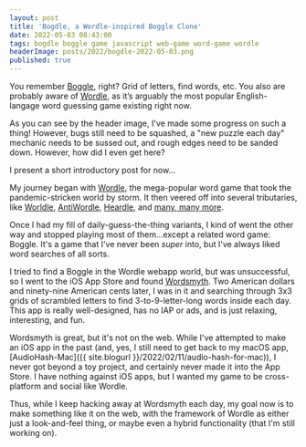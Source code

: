 ```yaml
---
layout: post
title: 'Bogdle, a Wordle-inspired Boggle Clone'
date: 2022-05-03 08:43:00
tags: bogdle boggle game javascript web-game word-game wordle
headerImage: posts/2022/bogdle-2022-05-03.png
published: true
---
```


You remember [Boggle](https://en.wikipedia.org/wiki/Boggle), right? Grid of letters, find words, etc. You also are probably aware of [Wordle](https://nytimes.com/games/wordle), as it’s arguably the most popular English-langage word guessing game existing right now.

As you can see by the header image, I've made some progress on such a thing! However, bugs still need to be squashed, a "new puzzle each day" mechanic needs to be sussed out, and rough edges need to be sanded down. However, how did I even get here?

I present a short introductory post for now...

<!--more-->

My journey began with [Wordle](https://nytimes.com/games/wordle), the mega-popular word game that took the pandemic-stricken world by storm. It then veered off into several tributaries, like [Worldle](https://worldle.teuteuf.fr), [AntiWordle](https://www.antiwordle.com), [Heardle](https://heardle.app), and [many, many more](https://nerdschalk.com/wordle-variants-27-different-types-of-wordle-games-you-can-play).

Once I had my fill of daily-guess-the-thing variants, I kind of went the other way and stopped playing most of them...except a related word game: Boggle. It's a game that I've never been _super_ into, but I've always liked word searches of all sorts.

I tried to find a Boggle in the Wordle webapp world, but was unsuccessful, so I went to the iOS App Store and found [Wordsmyth](https://apps.apple.com/us/app/wordsmyth-a-daily-word-game/id1534959553). Two American dollars and ninety-nine American cents later, I was in it and searching through 3x3 grids of scrambled letters to find 3-to-9-letter-long words inside each day. This app is really well-designed, has no IAP or ads, and is just relaxing, interesting, and fun.

Wordsmyth is great, but it's not on the web. While I've attempted to make an iOS app in the past (and, yes, I still need to get back to my macOS app, [AudioHash-Mac]({{ site.blogurl }}/2022/02/11/audio-hash-for-mac)), I never got beyond a toy project, and certainly never made it into the App Store. I have nothing against iOS apps, but I wanted my game to be cross-platform and social like Wordle.

Thus, while I keep hacking away at Wordsmyth each day, my goal now is to make something like it on the web, with the framework of Wordle as either just a look-and-feel thing, or maybe even a hybrid functionality (that I'm still working on).
